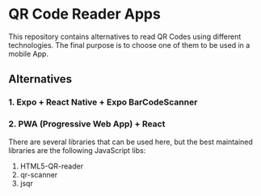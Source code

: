 # QR Code Reader Apps

This repository contains alternatives to read QR Codes using different technologies. The final purpose is to choose one of them to be used in a mobile App.

## Alternatives
### 1. Expo + React Native + Expo BarCodeScanner

### 2. PWA (Progressive Web App) + React
There are several libraries that can be used here, but the best maintained libraries are the following JavaScript libs:
1. HTML5-QR-reader
2. qr-scanner
3. jsqr